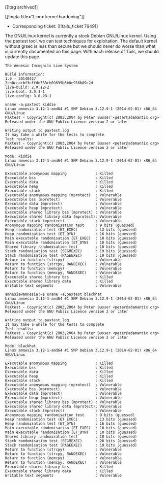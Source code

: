 [[!tag archived]]

[[!meta title="Linux kernel hardening"]]

* Corresponding ticket: [[!tails_ticket 7649]]

The GNU/Linux kernel is currently a stock Debian GNU/Linux kernel. Using the paxtest tool, we can test techniques for exploitation. The default kernel without grsec is less than secure but we should never do worse than what is currently documented on this page. With each release of Tails, we should update this page.


    The Amnesic Incognito Live System

    Build information:
    1.0 - 20140427
    2cb0ccacbf3cffde533cb09699b6b8e916b89c2d
    live-build: 2.0.12-2
    live-boot: 3.0.1-1
    live-config: 3.0.23-1

    uname -a;paxtest kiddie
    Linux amnesia 3.12-1-amd64 #1 SMP Debian 3.12.9-1 (2014-02-01) x86_64 GNU/Linux
    PaXtest - Copyright(c) 2003,2004 by Peter Busser <peter@adamantix.org>
    Released under the GNU Public Licence version 2 or later

    Writing output to paxtest.log
    It may take a while for the tests to complete
    Test results:
    PaXtest - Copyright(c) 2003,2004 by Peter Busser <peter@adamantix.org>
    Released under the GNU Public Licence version 2 or later

    Mode: kiddie
    Linux amnesia 3.12-1-amd64 #1 SMP Debian 3.12.9-1 (2014-02-01) x86_64 GNU/Linux

    Executable anonymous mapping             : Killed
    Executable bss                           : Killed
    Executable data                          : Killed
    Executable heap                          : Killed
    Executable stack                         : Killed
    Executable anonymous mapping (mprotect)  : Vulnerable
    Executable bss (mprotect)                : Vulnerable
    Executable data (mprotect)               : Vulnerable
    Executable heap (mprotect)               : Vulnerable
    Executable shared library bss (mprotect) : Vulnerable
    Executable shared library data (mprotect): Vulnerable
    Executable stack (mprotect)              : Vulnerable
    Anonymous mapping randomisation test     : 9 bits (guessed)
    Heap randomisation test (ET_EXEC)        : 13 bits (guessed)
    Heap randomisation test (ET_DYN)         : 16 bits (guessed)
    Main executable randomisation (ET_EXEC)  : 10 bits (guessed)
    Main executable randomisation (ET_DYN)   : 10 bits (guessed)
    Shared library randomisation test        : 10 bits (guessed)
    Stack randomisation test (SEGMEXEC)      : 19 bits (guessed)
    Stack randomisation test (PAGEEXEC)      : 19 bits (guessed)
    Return to function (strcpy)              : Vulnerable
    Return to function (strcpy, RANDEXEC)    : Vulnerable
    Return to function (memcpy)              : Vulnerable
    Return to function (memcpy, RANDEXEC)    : Vulnerable
    Executable shared library bss            : Killed
    Executable shared library data           : Killed
    Writable text segments                   : Vulnerable

    amnesia@amnesia:~$ uname -a;paxtest blackhat
    Linux amnesia 3.12-1-amd64 #1 SMP Debian 3.12.9-1 (2014-02-01) x86_64 GNU/Linux
    PaXtest - Copyright(c) 2003,2004 by Peter Busser <peter@adamantix.org>
    Released under the GNU Public Licence version 2 or later

    Writing output to paxtest.log
    It may take a while for the tests to complete
    Test results:
    PaXtest - Copyright(c) 2003,2004 by Peter Busser <peter@adamantix.org>
    Released under the GNU Public Licence version 2 or later

    Mode: blackhat
    Linux amnesia 3.12-1-amd64 #1 SMP Debian 3.12.9-1 (2014-02-01) x86_64 GNU/Linux

    Executable anonymous mapping             : Killed
    Executable bss                           : Killed
    Executable data                          : Killed
    Executable heap                          : Killed
    Executable stack                         : Killed
    Executable anonymous mapping (mprotect)  : Vulnerable
    Executable bss (mprotect)                : Vulnerable
    Executable data (mprotect)               : Vulnerable
    Executable heap (mprotect)               : Vulnerable
    Executable shared library bss (mprotect) : Vulnerable
    Executable shared library data (mprotect): Vulnerable
    Executable stack (mprotect)              : Vulnerable
    Anonymous mapping randomisation test     : 9 bits (guessed)
    Heap randomisation test (ET_EXEC)        : 13 bits (guessed)
    Heap randomisation test (ET_DYN)         : 16 bits (guessed)
    Main executable randomisation (ET_EXEC)  : 10 bits (guessed)
    Main executable randomisation (ET_DYN)   : 10 bits (guessed)
    Shared library randomisation test        : 10 bits (guessed)
    Stack randomisation test (SEGMEXEC)      : 20 bits (guessed)
    Stack randomisation test (PAGEEXEC)      : 19 bits (guessed)
    Return to function (strcpy)              : Vulnerable
    Return to function (strcpy, RANDEXEC)    : Vulnerable
    Return to function (memcpy)              : Vulnerable
    Return to function (memcpy, RANDEXEC)    : Vulnerable
    Executable shared library bss            : Killed
    Executable shared library data           : Killed
    Writable text segments                   : Vulnerable
